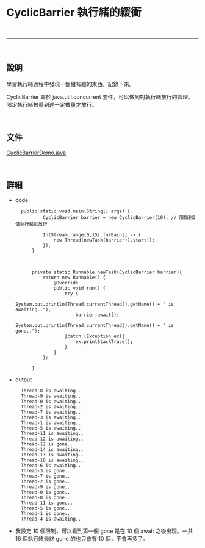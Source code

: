# CyclicBarrier 執行緒的緩衝

<br>

------------------------------------

<br>

## 說明

學習執行緒過程中發現一個蠻有趣的東西，記錄下來。

CyclicBarrier 屬於 java.util.concurrent 套件，可以做到對執行緒放行的管理。限定執行緒數量到達一定數量才放行。

<br>

## 文件

[CuclicBarrierDemo.java](./CuclicBarrierDemo.java)

<br>

## 詳細

* code

        public static void main(String[] args) {
                CyclicBarrier barrier = new CyclicBarrier(10); // 限額到2個執行緒就放行

                IntStream.range(0,15).forEach(i -> {
                    new Thread(newTask(barrier)).start();
                });
            }



            private static Runnable newTask(CyclicBarrier barrier){
                return new Runnable() {
                    @Override
                    public void run() {
                        try {
                            System.out.println(Thread.currentThread().getName() + " is awaiting..");
                            barrier.await();
                            System.out.println(Thread.currentThread().getName() + " is gone..");
                        }catch (Exception ex){
                            ex.printStackTrace();
                        }
                    }
                };

            }

* output

        Thread-8 is awaiting..
        Thread-9 is awaiting..
        Thread-0 is awaiting..
        Thread-2 is awaiting..
        Thread-7 is awaiting..
        Thread-3 is awaiting..
        Thread-1 is awaiting..
        Thread-5 is awaiting..
        Thread-11 is awaiting..
        Thread-12 is awaiting..
        Thread-12 is gone..
        Thread-14 is awaiting..
        Thread-13 is awaiting..
        Thread-10 is awaiting..
        Thread-6 is awaiting..
        Thread-3 is gone..
        Thread-7 is gone..
        Thread-2 is gone..
        Thread-9 is gone..
        Thread-0 is gone..
        Thread-8 is gone..
        Thread-11 is gone..
        Thread-5 is gone..
        Thread-1 is gone..
        Thread-4 is awaiting..

* 我設定 10 個限制，可以看到第一個 gone 是在 10 個 await 之後出現。一共 16 個執行緒最終 gone 的也只會有 10 個，不會再多了。